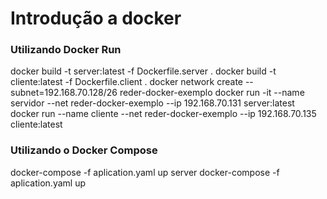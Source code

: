 # Introdução a docker

### Utilizando Docker Run

docker build -t server:latest -f Dockerfile.server .
docker build -t cliente:latest -f Dockerfile.client .
docker network create --subnet=192.168.70.128/26 reder-docker-exemplo
docker run -it --name servidor --net reder-docker-exemplo --ip 192.168.70.131 server:latest 
docker run --name cliente --net reder-docker-exemplo --ip 192.168.70.135 cliente:latest


### Utilizando o Docker Compose

docker-compose -f aplication.yaml up server
docker-compose -f aplication.yaml up